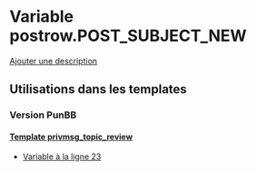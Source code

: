 # Variable postrow.POST_SUBJECT_NEW
[Ajouter une description](https://fa-tvars.appspot.com/var/postrow.POST_SUBJECT_NEW)

## Utilisations dans les templates

### Version PunBB

#### [Template privmsg_topic_review](punbb/privmsg_topic_review.md)
* [Variable &agrave; la ligne 23](../punbb/privmsg_topic_review.tpl#L23)